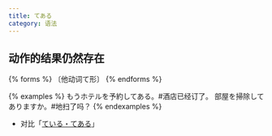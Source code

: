 ```yaml
---
title: てある
category: 语法
---
```


## 动作的结果仍然存在

{% forms %}
〔他动词て形〕
{% endforms %}

{% examples %}
もうホテルを予約してある。#酒店已经订了。
部屋を掃除してありますか。#地扫了吗？
{% endexamples %}

- 对比「[ている・てある](/grammar-diff/teiru-tearu)」
